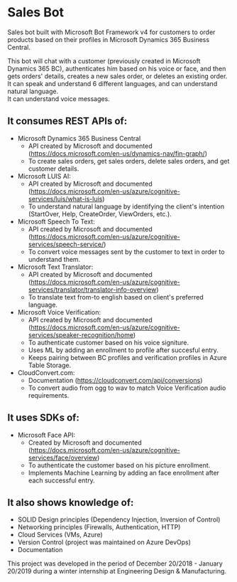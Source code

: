 # Sales Bot
Sales bot built with Microsoft Bot Framework v4 for customers to order products based on their profiles in Microsoft Dynamics 365 Business Central.

This bot will chat with a customer (previously created in Microsoft Dynamics 365 BC), authenticates him based on his voice or face, and then gets orders' details, creates a new sales order, or deletes an existing order. <br/>
It can speak and understand 6 different languages, and can understand natural language.<br />
It can understand voice messages.<br />

## It consumes REST APIs of:
* Microsoft Dynamics 365 Business Central
  * API created by Microsoft and documented (https://docs.microsoft.com/en-us/dynamics-nav/fin-graph/)
  * To create sales orders, get sales orders, delete sales orders, and get customer details.
* Microsoft LUIS AI:
  * API created by Microsoft and documented (https://docs.microsoft.com/en-us/azure/cognitive-services/luis/what-is-luis)
  * To understand natural language by identifying the client's intention (StartOver, Help, CreateOrder, ViewOrders, etc.).
* Microsoft Speech To Text:
  * API created by Microsoft and documented (https://docs.microsoft.com/en-us/azure/cognitive-services/speech-service/)
  * To convert voice messages sent by the customer to text in order to understand them.
* Microsoft Text Translator:
  * API created by Microsoft and documented (https://docs.microsoft.com/en-us/azure/cognitive-services/translator/translator-info-overview)
  * To translate text from-to english based on client's preferred language.
* Microsoft Voice Verification:
  * API created by Microsoft and documented (https://docs.microsoft.com/en-us/azure/cognitive-services/speaker-recognition/home)
  * To authenticate customer based on his voice signiture.
  * Uses ML by adding an enrollment to profile after succesful entry.
  * Keeps pairing between BC profiles and verification profiles in Azure Table Storage.
* CloudConvert.com:
  * Documentation (https://cloudconvert.com/api/conversions)
  * To convert audio from ogg to wav to match Voice Verification audio requirements.
  
## It uses SDKs of:
* Microsoft Face API:
  * Created by Microsoft and documented (https://docs.microsoft.com/en-us/azure/cognitive-services/face/overview)
  * To authenticate the customer based on his picture enrollment.
  * Implements Machine Learning by adding an face enrollment after each successful entry.
 
 ## It also shows knowledge of:
 
* SOLID Design principles (Dependency Injection, Inversion of Control)
* Networking principles (Firewalls, Authentication, HTTP)
* Cloud Services (VMs, Azure)
* Version Control (project was maintained on Azure DevOps)
* Documentation


This project was developed in the period of December 20/2018 - January 20/2019 during a winter internship at Engineering Design & Manufacturing.
 
